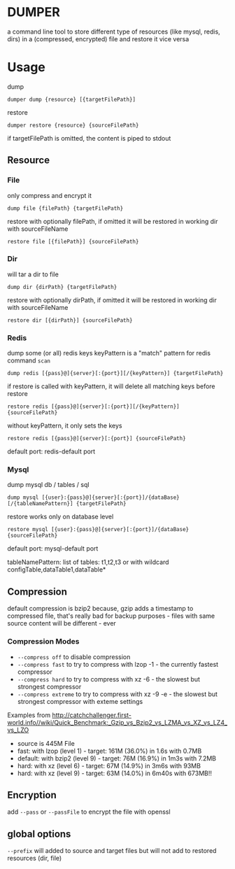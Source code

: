 # DUMPER

a command line tool to store different type of resources (like mysql, redis, dirs) in a (compressed, encrypted) file
and restore it vice versa

# Usage
dump

	dumper dump {resource} [{targetFilePath}]

restore

	dumper restore {resource} {sourceFilePath}

if targetFilePath is omitted, the content is piped to stdout

## Resource

### File
only compress and encrypt it

	dump file {filePath} {targetFilePath}

restore with optionally filePath, if omitted it will be restored in working dir with sourceFileName

	restore file [{filePath}] {sourceFilePath}

### Dir
will tar a dir to file

	dump dir {dirPath} {targetFilePath}

restore with optionally dirPath, if omitted it will be restored in working dir with sourceFileName

	restore dir [{dirPath}] {sourceFilePath}

### Redis
dump some (or all) redis keys
keyPattern is a "match" pattern for redis command `scan`

	dump redis [{pass}@]{server}[:{port}][/{keyPattern}] {targetFilePath}

if restore is called with keyPattern, it will delete all matching keys before restore

	restore redis [{pass}@]{server}[:{port}][/{keyPattern}] {sourceFilePath}

without keyPattern, it only sets the keys

	restore redis [{pass}@]{server}[:{port}] {sourceFilePath}


default port: redis-default port

### Mysql
dump mysql db / tables / sql

	dump mysql [{user}:{pass}@]{server}[:{port}]/{dataBase}[/{tableNamePattern}] {targetFilePath}

restore works only on database level

	restore mysql [{user}:{pass}@]{server}[:{port}]/{dataBase} {sourceFilePath}

default port: mysql-default port

tableNamePattern: list of tables: t1,t2,t3 or with wildcard configTable,dataTable1,dataTable*


## Compression

default compression is bzip2 because, gzip adds a timestamp to compressed file, that's really bad for backup purposes - files with same source content will be different - ever
### Compression Modes
* `--compress off` to disable compression
* `--compress fast` to try to compress with lzop -1  - the currently fastest compressor
* `--compress hard` to try to compress with xz -6 - the slowest but strongest compressor 
* `--compress extreme` to try to compress with xz -9 -e - the slowest but strongest compressor  with exteme settings

Examples from http://catchchallenger.first-world.info//wiki/Quick_Benchmark:_Gzip_vs_Bzip2_vs_LZMA_vs_XZ_vs_LZ4_vs_LZO

* source is 445M File
* fast: with lzop (level 1) - target: 161M (36.0%) in 1.6s with 0.7MB
* default:  with bzip2 (level 9) - target: 76M (16.9%) in 1m3s with 7.2MB
* hard: with xz (level 6) - target: 67M (14.9%) in 3m6s with 93MB
* hard: with xz (level 9) - target: 63M (14.0%) in 6m40s with 673MB!!



## Encryption

add `--pass` or `--passFile` to encrypt the file with openssl

## global options

`--prefix` will added to source and target files but will not add to restored resources (dir, file)

